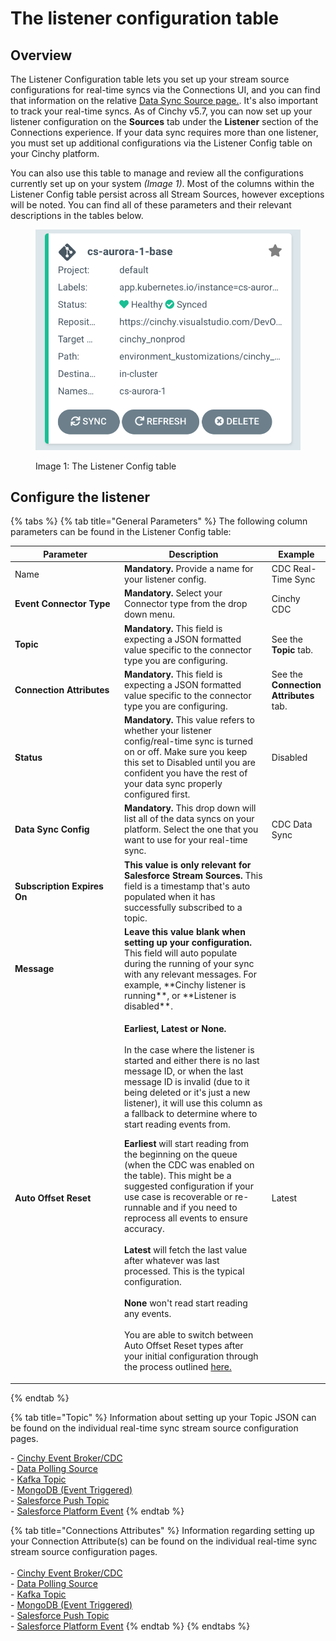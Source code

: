# The listener configuration table

## Overview

The Listener Configuration table lets you set up your stream source configurations for real-time syncs via the Connections UI, and you can find that information on the relative [Data Sync Source page.](../supported-data-sync-sources/). It's also important to track your real-time syncs. As of Cinchy v5.7, you can now set up your listener configuration on the **Sources** tab under the **Listener** section of the Connections experience.
If your data sync requires more than one listener, you must set up additional configurations via the Listener Config table on your Cinchy platform. 

You can also use this table to manage and review all the configurations currently set up on your system _(Image 1)_. Most of the columns within the Listener Config table persist across all Stream Sources, however exceptions will be noted. You can find all of these parameters and their relevant descriptions in the tables below.

<figure><img src="../../.gitbook/assets/image (468).png" alt=""><figcaption><p>Image 1: The Listener Config table</p></figcaption></figure>

## Configure the listener

{% tabs %}
{% tab title="General Parameters" %}
The following column parameters can be found in the Listener Config table:

<table><thead><tr><th width="201">Parameter</th><th width="289.66666666666663">Description</th><th>Example</th></tr></thead><tbody><tr><td>Name</td><td><strong>Mandatory.</strong> Provide a name for your listener config.</td><td>CDC Real-Time Sync</td></tr><tr><td><strong>Event Connector Type</strong></td><td><strong>Mandatory.</strong> Select your Connector type from the drop down menu.</td><td>Cinchy CDC</td></tr><tr><td><strong>Topic</strong></td><td><strong>Mandatory.</strong> This field is expecting a JSON formatted value specific to the connector type you are configuring.</td><td>See the <strong>Topic</strong> tab.</td></tr><tr><td><strong>Connection Attributes</strong></td><td><strong>Mandatory.</strong> This field is expecting a JSON formatted value specific to the connector type you are configuring.</td><td>See the <strong>Connection Attributes</strong> tab.</td></tr><tr><td><strong>Status</strong></td><td><strong>Mandatory.</strong> This value refers to whether your listener config/real-time sync is turned on or off. Make sure you keep this set to Disabled until you are confident you have the rest of your data sync properly configured first.</td><td>Disabled</td></tr><tr><td><strong>Data Sync Config</strong></td><td><strong>Mandatory.</strong> This drop down will list all of the data syncs on your platform. Select the one that you want to use for your real-time sync.</td><td>CDC Data Sync</td></tr><tr><td><strong>Subscription Expires On</strong></td><td><strong>This value is only relevant for Salesforce Stream Sources.</strong> This field is a timestamp that's auto populated when it has successfully subscribed to a topic. </td><td></td></tr><tr><td><strong>Message</strong></td><td><strong>Leave this value blank when setting up your configuration.</strong> This field will auto populate during the running of your sync with any relevant messages. For example, **Cinchy listener is running**, or **Listener is disabled**. </td><td></td></tr><tr><td><strong>Auto Offset Reset</strong></td><td><p><strong>Earliest, Latest or None.</strong> <br><br>In the case where the listener is started and either there is no last message ID, or when the last message ID is invalid (due to it being deleted or it's just a new listener), it will use this column as a fallback to determine where to start reading events from.<br></p><p><strong>Earliest</strong> will start reading from the beginning on the queue (when the CDC was enabled on the table). This might be a suggested configuration if your use case is recoverable or re-runnable and if you need to reprocess all events to ensure accuracy.<br><br><strong>Latest</strong> will fetch the last value after whatever was last processed. This is the typical configuration.<br><br><strong>None</strong> won't read start reading any events.<br><br>You are able to switch between Auto Offset Reset types after your initial configuration through the process outlined <a href="../error-logging-and-troubleshooting.md">here.</a></p></td><td>Latest</td></tr></tbody></table>
{% endtab %}

{% tab title="Topic" %}
Information about setting up your Topic JSON can be found on the individual real-time sync stream source configuration pages.

\- [Cinchy Event Broker/CDC](../supported-data-sync-sources/#cinchy-event-broker)\
\- [Data Polling Source](../supported-data-sync-sources/#polling-event)\
\- [Kafka Topic](../supported-data-sync-sources/#kafka-topic)\
\- [MongoDB (Event Triggered)](../supported-data-sync-sources/#mongodb-collection-cinchy-event-triggered)\
\- [Salesforce Push Topic](../supported-data-sync-sources/#salesforce-push-topic)\
\- [Salesforce Platform Event](../supported-data-sync-sources/#salesforce-platform-event)
{% endtab %}

{% tab title="Connections Attributes" %}
Information regarding setting up your Connection Attribute(s) can be found on the individual real-time sync stream source configuration pages.\
\
\- [Cinchy Event Broker/CDC](../supported-data-sync-sources/#cinchy-event-broker)\
\- [Data Polling Source](../supported-data-sync-sources/#polling-event)\
\- [Kafka Topic](../supported-data-sync-sources/#kafka-topic)\
\- [MongoDB (Event Triggered)](../supported-data-sync-sources/#mongodb-collection-cinchy-event-triggered)\
\- [Salesforce Push Topic](../supported-data-sync-sources/#salesforce-push-topic)\
\- [Salesforce Platform Event](../supported-data-sync-sources/#salesforce-platform-event)
{% endtab %}
{% endtabs %}
